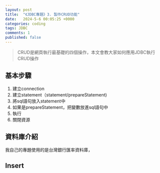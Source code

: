 ```yaml
---
layout: post
title:  "《JDBC專題》3. 製作CRUD功能"
date:   2024-5-6 00:05:25 +0000
categories: coding
tags: JDBC
comments: 1
published: false
---
```

> CRUD是網頁執行最基礎的四個操作，本文會教大家如何應用JDBC執行CRUD操作

## 基本步驟

1. 建立connection
2. 建立statement（statement/prepareStatement)
3. 將sql語句放入statement中
4. 如果是prepareStatement，把變數放進sql語句中
5. 執行
6. 關閉資源

## 資料庫介紹

我自己的專題使用的是台灣銀行匯率資料庫，

## Insert
